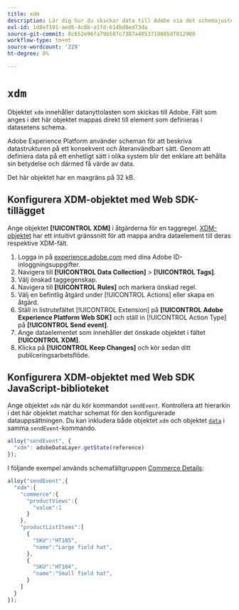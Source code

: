 ```yaml
---
title: xdm
description: Lär dig hur du skickar data till Adobe via det schemajusterade XDM-objektet.
exl-id: 1d8ef191-aed6-4c8b-a1fd-614bd8ed73da
source-git-commit: 8c652e96fa79b587c7387a4053719605df012908
workflow-type: tm+mt
source-wordcount: '229'
ht-degree: 0%

---
```


# `xdm`

Objektet `xdm` innehåller datanyttolasten som skickas till Adobe. Fält som anges i det här objektet mappas direkt till element som definieras i datasetens schema.

Adobe Experience Platform använder scheman för att beskriva datastrukturen på ett konsekvent och återanvändbart sätt. Genom att definiera data på ett enhetligt sätt i olika system blir det enklare att behålla sin betydelse och därmed få värde av data.

Det här objektet har en maxgräns på 32 kB.

## Konfigurera XDM-objektet med Web SDK-tillägget

Ange objektet **[!UICONTROL XDM]** i åtgärderna för en taggregel. [XDM-objektet](/help/tags/extensions/client/web-sdk/data-element-types.md#xdm-object) har ett intuitivt gränssnitt för att mappa andra dataelement till deras respektive XDM-fält.

1. Logga in på [experience.adobe.com](https://experience.adobe.com) med dina Adobe ID-inloggningsuppgifter.
1. Navigera till **[!UICONTROL Data Collection]** > **[!UICONTROL Tags]**.
1. Välj önskad taggegenskap.
1. Navigera till **[!UICONTROL Rules]** och markera önskad regel.
1. Välj en befintlig åtgärd under [!UICONTROL Actions] eller skapa en åtgärd.
1. Ställ in listrutefältet [!UICONTROL Extension] på **[!UICONTROL Adobe Experience Platform Web SDK]** och ställ in [!UICONTROL Action Type] på **[!UICONTROL Send event]**.
1. Ange dataelementet som innehåller det önskade objektet i fältet **[!UICONTROL XDM]**.
1. Klicka på **[!UICONTROL Keep Changes]** och kör sedan ditt publiceringsarbetsflöde.

## Konfigurera XDM-objektet med Web SDK JavaScript-biblioteket

Ange objektet `xdm` när du kör kommandot `sendEvent`. Kontrollera att hierarkin i det här objektet matchar schemat för den konfigurerade datauppsättningen. Du kan inkludera både objektet `xdm` och objektet [`data`](data.md) i samma `sendEvent`-kommando.

```js
alloy("sendEvent", {
  "xdm": adobeDataLayer.getState(reference)
});
```

I följande exempel används schemafältgruppen [Commerce Details](/help/xdm/field-groups/event/commerce-details.md):

```javascript
alloy("sendEvent",{
  "xdm":{
    "commerce":{
      "productViews":{
        "value":1
      }
    },
    "productListItems":[
      {
        "SKU":"HT105",
        "name":"Large field hat",
      },
      {
        "SKU":"HT104",
        "name":"Small field hat",
      }
    ]
  }
});
```
